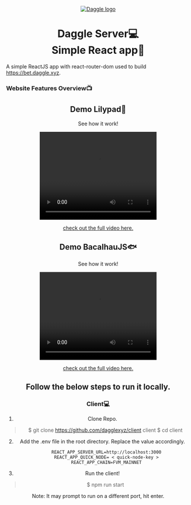 <p align="center">
  <a href="https://beta.daggle.xyz">
    <img src="https://i.ibb.co/4JLkjfQ/Group-5.png" alt="Daggle logo" />
  </a>
  </p>

<h1 align="center">Daggle Server💻<br>Simple React app🔵</h1>

A simple ReactJS app with react-router-dom used to build https://bet.daggle.xyz.

### Website Features Overview📺
<div align="center">
  <h2>Demo Lilypad🍃</h2>
  <p>See how it work!</p>
<video width="320" height="240" controls>
  <source src="https://github.com/dagglexyz/.github/assets/53221136/f6693936-e68b-4754-83c2-2a5398d8a4ff" type="video/mp4">
</video>
<div>

[check out the full video here.](https://github.com/dagglexyz/.github/assets/53221136/f6693936-e68b-4754-83c2-2a5398d8a4ff)

<div align="center">
  <h2>Demo BacalhauJS🐟</h2>
  <p>See how it work!</p>
<video width="320" height="240" controls>
  <source src="https://github.com/dagglexyz/.github/assets/53221136/f6693936-e68b-4754-83c2-2a5398d8a4ff" type="video/mp4">
</video>
<div>

[check out the full video here.](https://github.com/dagglexyz/.github/assets/53221136/f6693936-e68b-4754-83c2-2a5398d8a4ff)


## **Follow the below steps to run it locally.**
### Client💻

1. Clone Repo.
> $ git clone https://github.com/dagglexyz/client client
>  $ cd client
2. Add the .env file in the root directory. Replace the value accordingly.

		  REACT_APP_SERVER_URL=http://localhost:3000
		  REACT_APP_QUICK_NODE= < quick-node-key >
		  REACT_APP_CHAIN=FVM_MAINNET
	  
4. Run the client!
> $ npm run start

Note: It may prompt to run on a different port, hit enter.
